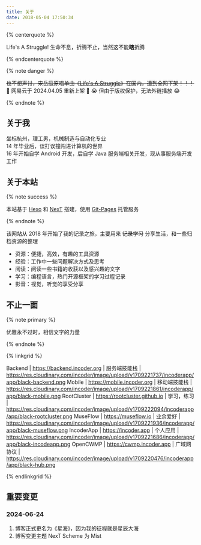 ```yaml
---
title: 关于
date: 2018-05-04 17:50:34
---
```


{% centerquote %}

Life's A Struggle!
生命不息，折腾不止，当然这不能**瞎**折腾

{% endcenterquote %}

{% note danger %}

~~也不想声讨，宋岳庭原唱单曲《[Life's A Struggle](https://music.163.com/#/song?id=145223)》在国内，遭到全网下架！！！~~
🥰 网易云于 2024.04.05 重新上架 🥳
😭 但由于版权保护，无法外链播放 😂

{% endnote %}

<!-- <iframe frameborder="no" border="0" marginwidth="0" marginheight="0" width=400 height=86 src="//music.163.com/outchain/player?type=2&id=145223&auto=1&height=66"></iframe> -->

## 关于我

坐标杭州，理工男，机械制造与自动化专业  
14 年毕业后，误打误撞闯进计算机的世界  
16 年开始自学 Android 开发，后自学 Java 服务端相关开发，现从事服务端开发工作  

## 关于本站

{% note success %}

本站基于 [Hexo](https://hexo.io) 和 [NexT](https://theme-next.js.org) 搭建，使用 [Git-Pages](https://pages.github.com) 托管服务

{% endnote %}

该网站从 2018 年开始了我的记录之旅，主要用来 ~~记录学习~~ 分享生活，和一些归档资源的整理

- 资源：便捷，高效，有趣的工具资源  
- 经验：工作中一些问题解决方式及思考  
- 阅读：阅读一些书籍的收获以及感兴趣的文字  
- 学习：编程语言，热门开源框架的学习过程记录  
- 影音：视觉，听觉的享受分享

## 不止一面

{% note primary %}

优雅永不过时，相信文字的力量

{% endnote %}

{% linkgrid %}

Backend | https://backend.incoder.org | 服务端技能栈 | https://res.cloudinary.com/incoder/image/upload/v1709221737/incoderapp/app/black-backend.png
Mobile | https://mobile.incoder.org | 移动端技能栈 | https://res.cloudinary.com/incoder/image/upload/v1709221861/incoderapp/app/black-mobile.png
RootCluster | https://rootcluster.github.io | 学习，练习 | https://res.cloudinary.com/incoder/image/upload/v1709222094/incoderapp/app/black-rootcluster.png
MuseFlow | https://museflow.io | 业余爱好 | https://res.cloudinary.com/incoder/image/upload/v1709221936/incoderapp/app/black-museflow.png
IncoderApp | https://incoder.app | 个人应用 | https://res.cloudinary.com/incoder/image/upload/v1709221686/incoderapp/app/black-incodeapp.png
OpenCWMP | https://cwmp.incoder.app | 广域网协议 | https://res.cloudinary.com/incoder/image/upload/v1709220476/incoderapp/app/black-hub.png

{% endlinkgrid %}

## 重要变更

### 2024-06-24

1. 博客正式更名为《星海》，因为我的征程就是星辰大海
2. 博客变更主题 NexT Scheme 为 Mist
